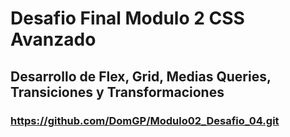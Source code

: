 # Desafio Final Modulo 2 CSS Avanzado
## Desarrollo de Flex, Grid, Medias Queries, Transiciones y Transformaciones
### https://github.com/DomGP/Modulo02_Desafio_04.git
